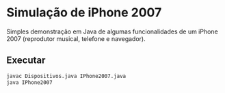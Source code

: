 # Simulação de iPhone 2007

Simples demonstração em Java de algumas funcionalidades de um iPhone 2007 (reprodutor musical, telefone e navegador).

## Executar

```bash
javac Dispositivos.java IPhone2007.java
java IPhone2007
